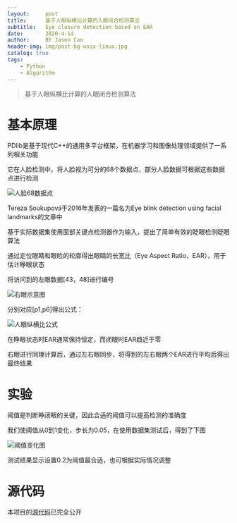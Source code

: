 ```yaml
---
layout:     post
title:      基于人眼纵横比计算的人眼闭合检测算法
subtitle:   Eye closure detection based on EAR
date:       2020-4-14
author:     BY Jason Cao
header-img: img/post-bg-unix-linux.jpg
catalog: true
tags:
    - Python
    - Algorithm
---
```


> 基于人眼纵横比计算的人眼闭合检测算法

# 基本原理
PDlib是基于现代C++的通用多平台框架，在机器学习和图像处理领域提供了一系列相关功能

它在人脸检测中，将人脸视为可分的68个数据点，部分人脸数据可根据这些数据点进行检测

![人脸68数据点](http://m.qpic.cn/psc?/V10DFE6N3uScTK/eUV4L3fpc9jygk8SN5vzkBvlIdCwZuWiVJUBiAtp.SMCJb4G6KRhE4dB7RggiWA79WgHKu03o9Tk0uORY*h5zA!!/b&bo=lQIbAgAAAAARB74!&rf=viewer_4)

Tereza Soukupová于2016年发表的一篇名为Eye blink detection using facial landmarks的文章中

基于实际数据集使用面部关键点检测器作为输入，提出了简单有效的眨眼检测眨眼算法

通过定位眼睛和眼睑的轮廓得出眼睛的长宽比（Eye Aspect Ratio，EAR），用于估计睁眼状态

将访问到的左眼数据[43，48]进行编号

![右眼示意图](http://m.qpic.cn/psc?/V10DFE6N3uScTK/2aGbA7qLSN6GeC6g0ZsuRY9xNL92dr5s602jgIVx7ksqpIG5qn78YJYy6K2MYtuj25funZDdRbxU7gdYhqSszlV1DPFGf*SYZdYjoPG1oWI!/b&bo=iQPFAQAAAAADF3w!&rf=viewer_4)

分别对应[p1,p6]得出公式：

![人眼纵横比公式](http://m.qpic.cn/psc?/V10DFE6N3uScTK/2aGbA7qLSN6GeC6g0ZsuRSMEdOoP7pvx5Pag3*2g*XYjqLQ8T5tBqbvB6r3XdzSPCpXCHyvBARrUx3UIg85jjyl*BBMFdiX0VgPhlwhfVI4!/b&bo=zAA6AAAAAAADF8Q!&rf=viewer_4)
 
在睁眼状态时EAR通常保持恒定，而闭眼时EAR趋近于零

右眼进行同理计算后，通过左右眼同步，将得到的左右眼两个EAR进行平均后得出最终结果

# 实验
阈值是判断睁闭眼的关键，因此合适的阈值可以提高检测的准确度

我们使阈值从0到1变化，步长为0.05，在使用数据集测试后，得到了下图

![阈值变化图](http://m.qpic.cn/psc?/V10DFE6N3uScTK/2aGbA7qLSN6GeC6g0ZsuRd6Yd7cppRonRXXABC1YD1PR1GOeXSukMuCPCRmUCj1Qe8k6OWHr4f1m.zkHgRBKHOSPMSR1QRjmFklzk4OzQN8!/b&bo=egLbAQAAAAARF4I!&rf=viewer_4)

测试结果显示设置0.2为阈值最合适，也可根据实际情况调整

# 源代码
本项目的[源代码](https://github.com/JasonCaoCJX/Eye-closure-detection-EAR)已完全公开